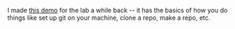 I made [this demo](https://github.com/ucolabforadaptiveoptics/LAO_git_demo_2021) for the lab a while back -- it has the basics of how you do
things like set up git on your machine, clone a repo, make a repo, etc. 
